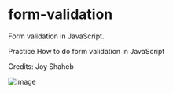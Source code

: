 # form-validation
Form validation in JavaScript.

Practice How to do form validation in JavaScript

Credits: Joy Shaheb

![image](https://user-images.githubusercontent.com/68031974/136858113-72e2add3-808c-40d5-9fbc-71c4d961e23a.png)
